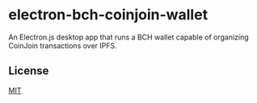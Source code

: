 # electron-bch-coinjoin-wallet
An Electron.js desktop app that runs a BCH wallet capable of organizing CoinJoin transactions over IPFS.


## License
[MIT](./LICENSE.md)
